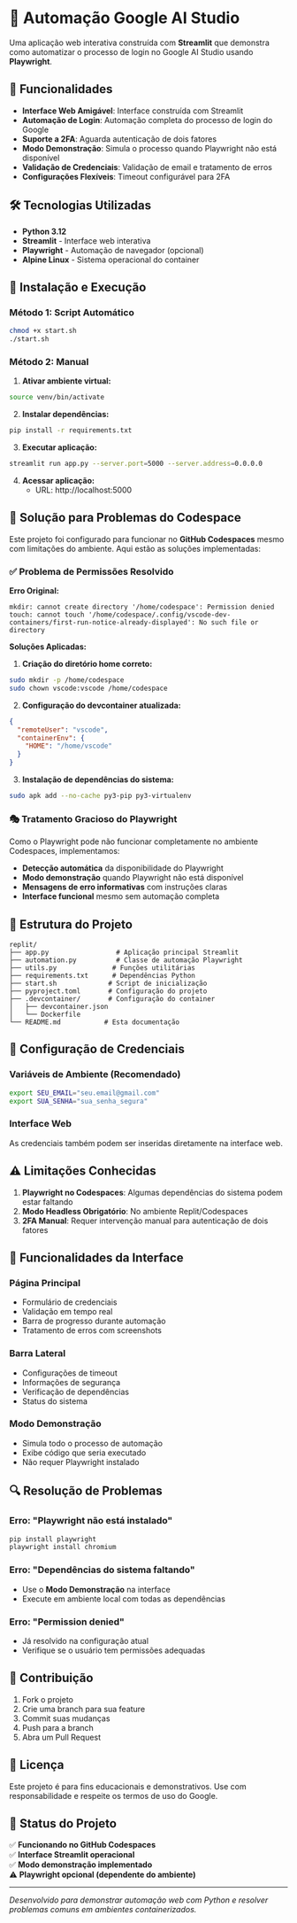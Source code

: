 # 🤖 Automação Google AI Studio

Uma aplicação web interativa construída com **Streamlit** que demonstra como automatizar o processo de login no Google AI Studio usando **Playwright**.

## 🎯 Funcionalidades

- **Interface Web Amigável**: Interface construída com Streamlit
- **Automação de Login**: Automação completa do processo de login do Google
- **Suporte a 2FA**: Aguarda autenticação de dois fatores
- **Modo Demonstração**: Simula o processo quando Playwright não está disponível
- **Validação de Credenciais**: Validação de email e tratamento de erros
- **Configurações Flexíveis**: Timeout configurável para 2FA

## 🛠️ Tecnologias Utilizadas

- **Python 3.12**
- **Streamlit** - Interface web interativa
- **Playwright** - Automação de navegador (opcional)
- **Alpine Linux** - Sistema operacional do container

## 🚀 Instalação e Execução

### Método 1: Script Automático

```bash
chmod +x start.sh
./start.sh
```

### Método 2: Manual

1. **Ativar ambiente virtual:**
```bash
source venv/bin/activate
```

2. **Instalar dependências:**
```bash
pip install -r requirements.txt
```

3. **Executar aplicação:**
```bash
streamlit run app.py --server.port=5000 --server.address=0.0.0.0
```

4. **Acessar aplicação:**
   - URL: http://localhost:5000

## 🔧 Solução para Problemas do Codespace

Este projeto foi configurado para funcionar no **GitHub Codespaces** mesmo com limitações do ambiente. Aqui estão as soluções implementadas:

### ✅ Problema de Permissões Resolvido

**Erro Original:**
```
mkdir: cannot create directory '/home/codespace': Permission denied
touch: cannot touch '/home/codespace/.config/vscode-dev-containers/first-run-notice-already-displayed': No such file or directory
```

**Soluções Aplicadas:**

1. **Criação do diretório home correto:**
```bash
sudo mkdir -p /home/codespace
sudo chown vscode:vscode /home/codespace
```

2. **Configuração do devcontainer atualizada:**
```json
{
  "remoteUser": "vscode",
  "containerEnv": {
    "HOME": "/home/vscode"
  }
}
```

3. **Instalação de dependências do sistema:**
```bash
sudo apk add --no-cache py3-pip py3-virtualenv
```

### 🎭 Tratamento Gracioso do Playwright

Como o Playwright pode não funcionar completamente no ambiente Codespaces, implementamos:

- **Detecção automática** da disponibilidade do Playwright
- **Modo demonstração** quando Playwright não está disponível
- **Mensagens de erro informativas** com instruções claras
- **Interface funcional** mesmo sem automação completa

## 📁 Estrutura do Projeto

```
replit/
├── app.py                 # Aplicação principal Streamlit
├── automation.py          # Classe de automação Playwright
├── utils.py              # Funções utilitárias
├── requirements.txt      # Dependências Python
├── start.sh             # Script de inicialização
├── pyproject.toml       # Configuração do projeto
├── .devcontainer/       # Configuração do container
│   ├── devcontainer.json
│   └── Dockerfile
└── README.md           # Esta documentação
```

## 🔐 Configuração de Credenciais

### Variáveis de Ambiente (Recomendado)

```bash
export SEU_EMAIL="seu.email@gmail.com"
export SUA_SENHA="sua_senha_segura"
```

### Interface Web

As credenciais também podem ser inseridas diretamente na interface web.

## ⚠️ Limitações Conhecidas

1. **Playwright no Codespaces**: Algumas dependências do sistema podem estar faltando
2. **Modo Headless Obrigatório**: No ambiente Replit/Codespaces
3. **2FA Manual**: Requer intervenção manual para autenticação de dois fatores

## 🎯 Funcionalidades da Interface

### Página Principal
- Formulário de credenciais
- Validação em tempo real
- Barra de progresso durante automação
- Tratamento de erros com screenshots

### Barra Lateral
- Configurações de timeout
- Informações de segurança
- Verificação de dependências
- Status do sistema

### Modo Demonstração
- Simula todo o processo de automação
- Exibe código que seria executado
- Não requer Playwright instalado

## 🔍 Resolução de Problemas

### Erro: "Playwright não está instalado"
```bash
pip install playwright
playwright install chromium
```

### Erro: "Dependências do sistema faltando"
- Use o **Modo Demonstração** na interface
- Execute em ambiente local com todas as dependências

### Erro: "Permission denied"
- Já resolvido na configuração atual
- Verifique se o usuário tem permissões adequadas

## 🤝 Contribuição

1. Fork o projeto
2. Crie uma branch para sua feature
3. Commit suas mudanças
4. Push para a branch
5. Abra um Pull Request

## 📄 Licença

Este projeto é para fins educacionais e demonstrativos. Use com responsabilidade e respeite os termos de uso do Google.

## 🎉 Status do Projeto

✅ **Funcionando no GitHub Codespaces**  
✅ **Interface Streamlit operacional**  
✅ **Modo demonstração implementado**  
⚠️ **Playwright opcional (dependente do ambiente)**

---

*Desenvolvido para demonstrar automação web com Python e resolver problemas comuns em ambientes containerizados.*
